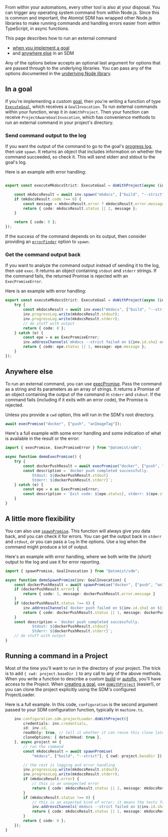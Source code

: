 From within your automations, every other tool is also at your disposal.
You can trigger any operating system command from within Node.js. Since this
is common and important, the Atomist SDM has wrapped other Node.js libraries
to make running commands and handling errors easier from within TypeScript,
in async functions.

This page describes how to run an external command

* [when you implement a goal](#in-a-goal)
* and [anywhere else](#anywhere-else) in an SDM

Any of the options below accepts an optional last argument for options that are
passed through to the underlying libraries. You can pass any of the options documented
in the [underlying Node library][apidoc-SpawnSyncOptions].

## In a goal

If you're implementing a custom [goal](goal.md), then you're writing a function of type [`ExecuteGoal`](https://atomist.github.io/sdm/modules/_lib_api_goal_goalinvocation_.html#executegoal), which receives a `GoalInvocation`.
To run external commands within your function, wrap it in `doWithProject`. Then your function can receive `ProjectAwareGoalInvocation`, which has convenience methods to run an external command in your project's directory.

### Send command output to the log

If you want the output of the command to go to the goal's [progress log](logging.md#goal-progress-logs),
then use `spawn`. It returns an object that includes information on whether the command succeeded, so check it.
This will send stderr and stdout to the goal's log.

Here is an example with error handling:

```typescript

export const executeMkdocsStrict: ExecuteGoal = doWithProject(async (inv: ProjectAwareGoalInvocation) => {

    const mkdocsResult = await inv.spawn("mkdocs", ["build", "--strict"]);
    if (mkdocsResult.code !== 0) {
        const message = mkdocsResult.error ? mkdocsResult.error.message : "See the log for output";
        return { code: mkdocsResult.status || 2, message };
    }

    return { code: 0 };
});
```

If the success of the command depends on its output, then consider providing an [`errorFinder`](https://atomist.github.io/sdm/interfaces/_lib_api_helper_misc_child_process_.spawnlogoptions.html#errorfinder)
 option to `spawn`.

### Get the command output back

If you want to analyze the command output instead of sending it to the log, then use `exec`.
It returns an object containing `stdout` and `stderr` strings. If the command fails, the returned Promise is rejected
with an `ExecPromiseError`.

Here is an example with error handling:

```typescript
export const executeMkdocsStrict: ExecuteGoal = doWithProject(async (inv: ProjectAwareGoalInvocation) => {
    try {
        const mkdocsResult = await inv.exec("mkdocs", ["build", "--strict"]);
        inv.progressLog.write(mkdocsResult.stdout);
        inv.progressLog.write(mkdocsResult.stderr);
        // do stuff with output
        return { code: 0 };
    } catch (e) {
        const epe = e as ExecPromiseError;
        inv.addressChannels(`mkdocs --strict failed on ${inv.id.sha} on ${inv.id.branch}: ${epe.message}`);
        return { code: epe.status || 1, message: epe.message };
    }
});
```

[apidoc-SpawnSyncOptions]: https://nodejs.org/api/child_process.html#child_process_child_process_exec_command_options_callback (Docs for options to spawn)

## Anywhere else

To run an external command, you can use [execPromise][apidoc-execpromise].
Pass the command as a string and its parameters as an array of strings.
It returns a Promise of an object containing the output of the command in `stderr` and `stdout`.
If the command fails (including if it exits with an error code), the Promise is rejected.

Unless you provide a `cwd` option, this will run in the SDM's root directory.

```typescript
await execPromise("docker", ["push", "anImageTag"]);
```

Here's a full example with some error handling and some indication of what
is available in the result or the error:

```typescript
import { execPromise, ExecPromiseError } from "@atomist/sdm";

async function demoExecPromise() {
    try {
        const dockerPushResult = await execPromise("docker", ["push", "anImageTag"]);
        const description = `docker push completed successfully.
            Stdout: ${dockerPushResult.stdout}
            Stderr: ${dockerPushResult.stderr}`;
    } catch (e) {
        const epe = e as ExecPromiseError;
        const description = `Exit code: ${epe.status}, stderr: ${epe.stderr}`;
    }
}
```

## A little more flexibility

You can also use [`spawnPromise`][apidoc-spawnpromise].
This function will always give you data back, and you can check it for errors. You can get the
output back in `stderr` and `stdout`, *or* you can pass a `log` in the options. Use a log when
the command might produce a lot of output.

Here's an example with error handling, where we both write the (short) output to the log
and use it for error reporting.

```typescript
import { spawnPromise, GoalInvocation } from "@atomist/sdm";

async function demoSpawnPromise(inv: GoalInvocation) {
    const dockerPushResult = await spawnPromise("docker", ["push", "anImageTag"]);
    if (dockerPushResult.error) {
        return { code: 1, message: dockerPushResult.error.message }
    }
    if (dockerPushResult.status !== 0) {
        inv.addressChannels(`docker push failed on ${inv.id.sha} on ${inv.id.branch}: ${dockerPushResult.stderr}`);
        return { code: dockerPushResult.status || 1, message: dockerPushResult.stderr }
    }
    const description = `docker push completed successfully.
            Stdout: ${dockerPushResult.stdout}
            Stderr: ${dockerPushResult.stderr}`;
    // do stuff with output
}
```

## Running a command in a Project

Most of the time you'll want to run in the directory of your project. The trick is to add
`{ cwd: project.baseDir }` to any call to any of the above methods. When you write a function
to describe a custom [build](build.md) or [autofix](autofix.md), you'll have access to the Project.
When [creating a goal][create-goal], use [`doWithProject`](#in-a-goal) (easier!), or you can
clone the project explicitly using the SDM's configured ProjectLoader.

[create-goal]:../developer/goal.md#creating-a-goal (Creating a Goal)

Here is a full example.  In this code, `configuration` is the
second argument passed to your SDM configuration function, typically in `machine.ts`.

```typescript
    inv.configuration.sdm.projectLoader.doWithProject({
        credentials: inv.credentials,
        id: inv.id,
        readOnly: true, // tell it whether it can reuse this clone later
        cloneOptions: { detachHead: true },
    }, async project => {
        // run the command
        const mkdocsResult = await spawnPromise(
            "mkdocs", ["build", "--strict"], { cwd: project.baseDir });

        // the rest is logging and error handling
        inv.progressLog.write(mkdocsResult.stdout);
        inv.progressLog.write(mkdocsResult.stderr);
        if (mkdocsResult.error) {
            // this is an unexpected error
            return { code: mkdocsResult.status || 2, message: mkdocsResult.error.message }
        }
        if (mkdocsResult.status !== 0) {
            // this is an expected kind of error; it means the tests failed
            inv.addressChannels(`mkdocs --strict failed on ${inv.id.sha} on ${inv.id.branch}: ${mkdocsResult.stderr}`);
            return { code: mkdocsResult.status || 1, message: mkdocsResult.stderr }
        }
        return { code: 0 };
    });
}
```

[apidoc-execpromise]: https://atomist.github.io/automation-client/modules/_lib_util_child_process_.html#execpromise (API doc for execPromise)

[apidoc-spawnpromise]: https://atomist.github.io/automation-client/modules/_lib_util_child_process_.html#spawnpromise (API doc for spawnPromise)

[apidoc-spawnandlog]: https://atomist.github.io/sdm/modules/_lib_api_helper_misc_child_process_.html#spawnandlog (API doc for spawnAndLog)
